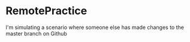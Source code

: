 # RemotePractice
I'm simulating a scenario where someone else has made changes to the master branch on Github

